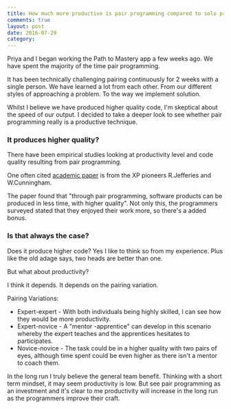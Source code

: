 ```yaml
---
title: How much more productive is pair programming compared to solo programming?
comments: true
layout: post
date: 2016-07-29
category: 
---
```

Priya and I began working the Path to Mastery app a few weeks ago. We have spent the majority of the time pair programming.

It has been technically challenging pairing continuously for 2 weeks with a single person. We have learned a lot from each other. From our different styles of approaching a problem. To the way we implement solution.

Whilst I believe we have produced higher quality code, I'm  skeptical about the speed of our output. I decided to take a deeper look to see whether pair programming really is a productive technique.

### It produces higher quality?
There have been empirical studies looking at productivity level and code quality resulting from pair programming.

One often cited [academic paper](http://www.cs.utah.edu/~lwilliam/Papers/ieeeSoftware.PDF) is from the XP pioneers R.Jefferies and W.Cunningham.

The paper found that "through pair programming, software products can be produced in less time, with higher quality". Not only this, the programmers surveyed stated that they enjoyed their work more, so there's a added bonus.

### Is that always the case?

Does it produce higher code? Yes I like to think so from my experience. Plus like the old adage says, two heads are better than one. 

But what about productivity?

I think it depends. It depends on the pairing variation.

Pairing Variations:

- Expert-expert - With both individuals being highly skilled, I can see how they would be more productivity.
- Expert-novice - A "mentor -apprentice" can develop in this scenario whereby the expert teaches and the apprentices hesitates to participates.
- Novice-novice - The task could be in a higher quality with two pairs of eyes, although time spent could be even higher as there isn't a mentor to coach them.


In the long run I truly believe the general team benefit. Thinking with a short term mindset, it may seem productivity is low. But see pair programming as an investment and it's clear to me productivity will increase in the long run as the programmers improve their craft.
